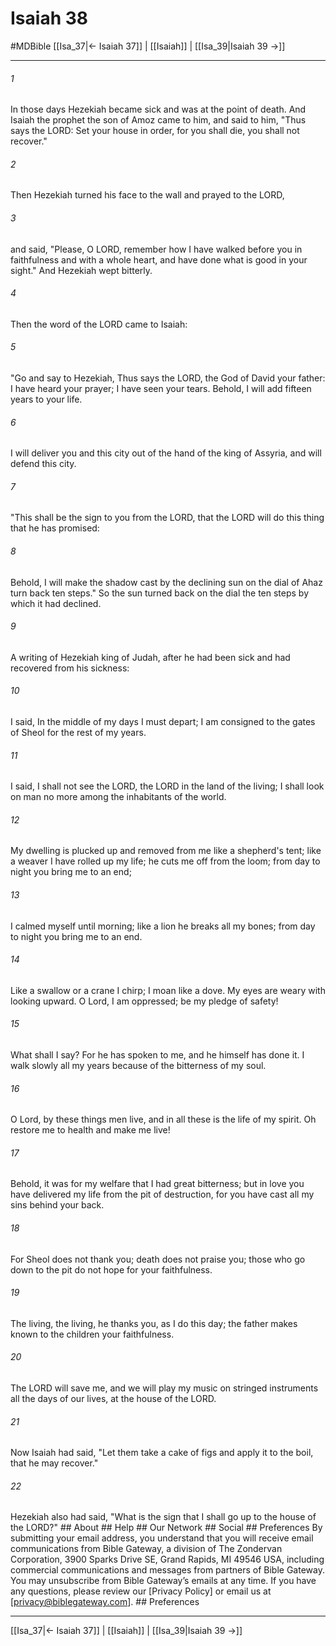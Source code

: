 # Isaiah 38
#MDBible
[[Isa_37|← Isaiah 37]] | [[Isaiah]] | [[Isa_39|Isaiah 39 →]]

***


###### 1 
In those days Hezekiah became sick and was at the point of death. And Isaiah the prophet the son of Amoz came to him, and said to him, "Thus says the LORD: Set your house in order, for you shall die, you shall not recover." 

###### 2 
Then Hezekiah turned his face to the wall and prayed to the LORD, 

###### 3 
and said, "Please, O LORD, remember how I have walked before you in faithfulness and with a whole heart, and have done what is good in your sight." And Hezekiah wept bitterly. 

###### 4 
Then the word of the LORD came to Isaiah: 

###### 5 
"Go and say to Hezekiah, Thus says the LORD, the God of David your father: I have heard your prayer; I have seen your tears. Behold, I will add fifteen years to your life. 

###### 6 
I will deliver you and this city out of the hand of the king of Assyria, and will defend this city. 

###### 7 
"This shall be the sign to you from the LORD, that the LORD will do this thing that he has promised: 

###### 8 
Behold, I will make the shadow cast by the declining sun on the dial of Ahaz turn back ten steps." So the sun turned back on the dial the ten steps by which it had declined. 

###### 9 
A writing of Hezekiah king of Judah, after he had been sick and had recovered from his sickness: 

###### 10 
I said, In the middle of my days I must depart; I am consigned to the gates of Sheol for the rest of my years. 

###### 11 
I said, I shall not see the LORD, the LORD in the land of the living; I shall look on man no more among the inhabitants of the world. 

###### 12 
My dwelling is plucked up and removed from me like a shepherd's tent; like a weaver I have rolled up my life; he cuts me off from the loom; from day to night you bring me to an end; 

###### 13 
I calmed myself until morning; like a lion he breaks all my bones; from day to night you bring me to an end. 

###### 14 
Like a swallow or a crane I chirp; I moan like a dove. My eyes are weary with looking upward. O Lord, I am oppressed; be my pledge of safety! 

###### 15 
What shall I say? For he has spoken to me, and he himself has done it. I walk slowly all my years because of the bitterness of my soul. 

###### 16 
O Lord, by these things men live, and in all these is the life of my spirit. Oh restore me to health and make me live! 

###### 17 
Behold, it was for my welfare that I had great bitterness; but in love you have delivered my life from the pit of destruction, for you have cast all my sins behind your back. 

###### 18 
For Sheol does not thank you; death does not praise you; those who go down to the pit do not hope for your faithfulness. 

###### 19 
The living, the living, he thanks you, as I do this day; the father makes known to the children your faithfulness. 

###### 20 
The LORD will save me, and we will play my music on stringed instruments all the days of our lives, at the house of the LORD. 

###### 21 
Now Isaiah had said, "Let them take a cake of figs and apply it to the boil, that he may recover." 

###### 22 
Hezekiah also had said, "What is the sign that I shall go up to the house of the LORD?" ## About ## Help ## Our Network ## Social ## Preferences By submitting your email address, you understand that you will receive email communications from Bible Gateway, a division of The Zondervan Corporation, 3900 Sparks Drive SE, Grand Rapids, MI 49546 USA, including commercial communications and messages from partners of Bible Gateway. You may unsubscribe from Bible Gateway&rsquo;s emails at any time. If you have any questions, please review our [Privacy Policy] or email us at [privacy@biblegateway.com]. ## Preferences

***

[[Isa_37|← Isaiah 37]] | [[Isaiah]] | [[Isa_39|Isaiah 39 →]]
